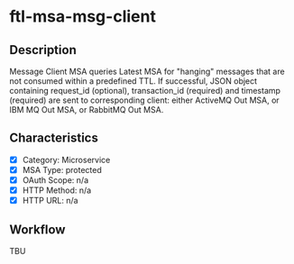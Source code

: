 # ftl-msa-msg-client

## Description

Message Client MSA queries Latest MSA for "hanging" messages that are not consumed
within a predefined TTL. If successful, JSON object containing request_id (optional),
transaction_id (required) and timestamp (required) are sent to corresponding client:
either ActiveMQ Out MSA, or IBM MQ Out MSA, or RabbitMQ Out MSA.

## Characteristics

- [x] Category: Microservice
- [x] MSA Type: protected
- [x] OAuth Scope: n/a
- [x] HTTP Method: n/a
- [x] HTTP URL: n/a

## Workflow

TBU
